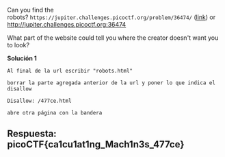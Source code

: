 
Can you find the robots? `https://jupiter.challenges.picoctf.org/problem/36474/` ([link](https://jupiter.challenges.picoctf.org/problem/36474/)) or http://jupiter.challenges.picoctf.org:36474


What part of the website could tell you where the creator doesn't want you to look?



**Solución 1**

```
Al final de la url escribir "robots.html"

borrar la parte agregada anterior de la url y poner lo que indica el disallow

Disallow: /477ce.html

abre otra página con la bandera

```


## Respuesta: **picoCTF{ca1cu1at1ng_Mach1n3s_477ce}**

